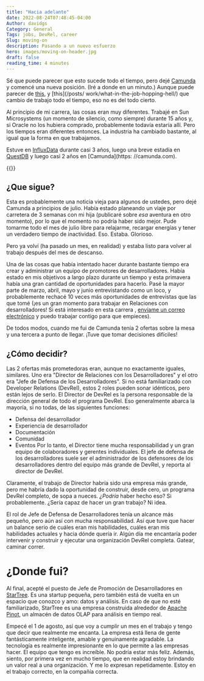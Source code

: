 ```yaml
---
title: "Hacia adelante"
date: 2022-08-24T07:48:45-04:00
Author: davidgs
Category: General
Tags: jobs, DevRel, career
Slug: moving-on
description: Pasando a un nuevo esfuerzo
hero: images/moving-on-header.jpg
draft: false
reading_time: 4 minutes
---
```


Sé que puede parecer que esto sucede todo el tiempo, pero dejé [Camunda](https://camunda.com) y comencé una nueva posición. (Iré a donde en un minuto.) Aunque puede parecer de [this](/posts/work/its-time-series-all-the-way-down/), y [this](/posts/ work/what-in-the-job-hopping-hell/) que cambio de trabajo todo el tiempo, eso no es del todo cierto.

Al principio de mi carrera, las cosas eran muy diferentes. Trabajé en Sun Microsystems (un momento de silencio, como siempre) durante 15 años y, si Oracle no los hubiera comprado, probablemente todavía estaría allí. Pero los tiempos eran diferentes entonces. La industria ha cambiado bastante, al igual que la forma en que trabajamos.

Estuve en [InfluxData](https://influxdata.com) durante casi 3 años, luego una breve estadía en [QuestDB](https://questdb.com) y luego casi 2 años en [Camunda](https: //camunda.com).

{{<youtube id="6b0ftfKFEJg" >}}

## ¿Que sigue?

Esta es probablemente una noticia vieja para algunos de ustedes, pero dejé Camunda a principios de julio. Había estado planeando un viaje por carretera de 3 semanas con mi hija (publicaré sobre *esa* aventura en otro momento), por lo que el momento no podría haber sido mejor. Pude tomarme todo el mes de julio libre para relajarme, recargar energías y tener un verdadero tiempo de inactividad. Eso. Estaba. Glorioso.

Pero ya volví (ha pasado un mes, en realidad) y estaba listo para volver al trabajo después del mes de descanso.

Una de las cosas que había intentado hacer durante bastante tiempo era crear y administrar un equipo de promotores de desarrolladores. Había estado en mis objetivos a largo plazo durante un tiempo y esta primavera había una gran cantidad de oportunidades para hacerlo. Pasé la mayor parte de marzo, abril, mayo y junio entrevistando como un loco, y probablemente rechacé 10 veces más oportunidades de entrevistas que las que tomé (¡es un gran momento para trabajar en Relaciones con desarrolladores! Si está interesado en esta carrera , [envíame un correo electrónico](mailto:davidgs@davidgs.com) y puedo trabajar contigo para que empieces).

De todos modos, cuando me fui de Camunda tenía 2 ofertas sobre la mesa y una tercera a punto de llegar. ¡Tuve que tomar decisiones difíciles!

## ¿Cómo decidir?

Las 2 ofertas más prometedoras eran, aunque no exactamente iguales, similares. Uno era "Director de Relaciones con los Desarrolladores" y el otro era "Jefe de Defensa de los Desarrolladores". Si no está familiarizado con Developer Relations (DevRel), estos 2 roles pueden sonar idénticos, pero están lejos de serlo. El Director de DevRel es la persona responsable de la dirección general de todo el programa DevRel. Eso generalmente abarca la mayoría, si no todas, de las siguientes funciones:
- Defensa del desarrollador
- Experiencia de desarrollador
- Documentación
- Comunidad
- Eventos
Por lo tanto, el Director tiene mucha responsabilidad y un gran equipo de colaboradores y gerentes individuales. El jefe de defensa de los desarrolladores suele ser el administrador de los defensores de los desarrolladores dentro del equipo más grande de DevRel, y reporta al director de DevRel.

Claramente, el trabajo de Director habría sido una empresa más grande, pero me habría dado la oportunidad de construir, desde cero, un programa DevRel completo, de sopa a nueces. *¿Podría* haber hecho eso? Si probablemente. ¿Sería capaz de hacer un gran trabajo? Ni idea.

El rol de Jefe de Defensa de Desarrolladores tenía un alcance más pequeño, pero aún así con mucha responsabilidad. Así que tuve que hacer un balance serio de cuáles eran mis habilidades, cuáles eran mis habilidades actuales y hacia dónde quería ir. Algún día me encantaría poder intervenir y construir y ejecutar una organización DevRel completa. Gatear, caminar correr.

# ¿Donde fui?

Al final, acepté el puesto de Jefe de Promoción de Desarrolladores en [StarTree](https://startree.ai). Es una startup pequeña, pero también está de vuelta en un espacio que conozco y amo: datos y análisis. En caso de que no esté familiarizado, StarTree es una empresa construida alrededor de [Apache Pinot](https://pinot.apache.org), un almacén de datos OLAP para análisis en tiempo real.

Empecé el 1 de agosto, así que voy a cumplir un mes en el trabajo y tengo que decir que realmente me encanta. La empresa está llena de gente fantásticamente inteligente, amable y genuinamente agradable. La tecnología es realmente impresionante en lo que permite a las empresas hacer. El equipo que tengo es increíble. No podría estar más feliz. Además, siento, por primera vez en mucho tiempo, que en realidad estoy brindando un valor real a una organización. Y me lo expresan repetidamente. Estoy en el trabajo correcto, en la compañía correcta.
